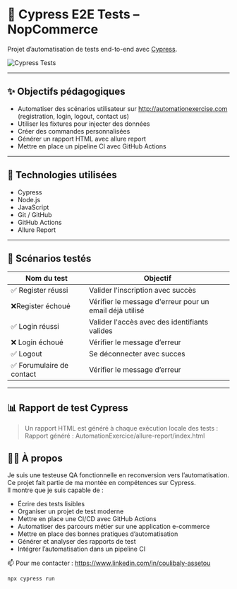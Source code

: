 
# 🧪 Cypress E2E Tests – NopCommerce

Projet d’automatisation de tests end-to-end avec [Cypress](https://www.cypress.io/). 

![Cypress Tests](https://github.com/tatou23/cypress-tests-e2e/actions/workflows/cypress.yml/badge.svg)

---

## ✨ Objectifs pédagogiques

- Automatiser des scénarios utilisateur sur http://automationexercise.com (registration, login, logout, contact us)
- Utiliser les fixtures pour injecter des données
- Créer des commandes personnalisées
- Générer un rapport HTML avec allure report
- Mettre en place un pipeline CI avec GitHub Actions

---

## 🧰 Technologies utilisées

- Cypress
- Node.js
- JavaScript
- Git / GitHub
- GitHub Actions
- Allure Report

---

## 🧪 Scénarios testés

| Nom du test                | Objectif                                                 |
|----------------------------|-----------------------------------------------------------|
| ✅ Register réussi         | Valider l'inscription avec succès                         |
| ❌Register échoué          | Vérifier le message d'erreur pour un email déjà utilisé   |
| ✅ Login réussi            | Valider l'accès avec des identifiants valides             |
| ❌ Login échoué            | Vérifier le message d’erreur                              |
| ✅ Logout                  | Se déconnecter avec succes                                |
| ✅ Forumulaire de contact  | Vérifier le message d’erreur                              |


---

## 📊 Rapport de test Cypress

> Un rapport HTML est généré à chaque exécution locale des tests :
Rapport généré : AutomationExercice/allure-report/index.html

## 👩‍💻 À propos

Je suis une testeuse QA fonctionnelle en reconversion vers l’automatisation.  
Ce projet fait partie de ma montée en compétences sur Cypress.  
Il montre que je suis capable de :

- Écrire des tests lisibles
- Organiser un projet de test moderne
- Mettre en place une CI/CD avec GitHub Actions
- Automatiser des parcours métier sur une application e-commerce
- Mettre en place des bonnes pratiques d’automatisation
- Générer et analyser des rapports de test
- Intégrer l’automatisation dans un pipeline CI

📫 Pour me contacter : https://www.linkedin.com/in/coulibaly-assetou

```bash
npx cypress run
```
